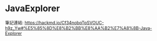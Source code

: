 # JavaExplorer
筆記連結: https://hackmd.io/Cf34nobqTpSVOUC-h9z_Yw#%E5%85%8D%E8%B2%BB%E8%AA%B2%E7%A8%8B-Java-Explorer
